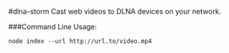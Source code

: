 #dlna-storm
Cast web videos to DLNA devices on your network.

###Command Line Usage:
```
node index --url http://url.to/video.mp4
```
